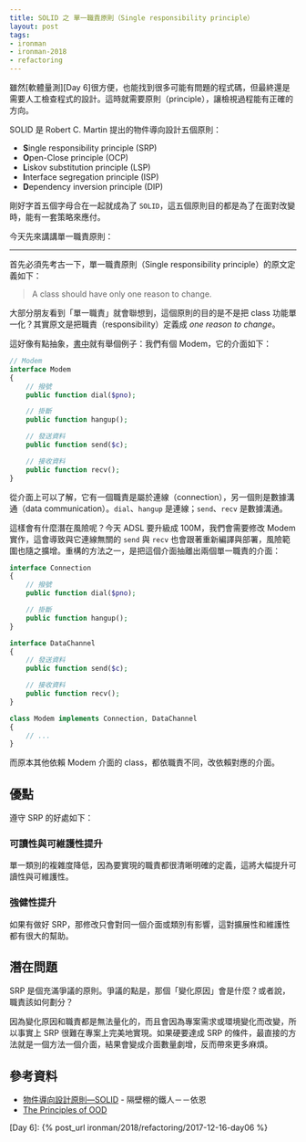 ```yaml
---
title: SOLID 之 單一職責原則（Single responsibility principle）
layout: post
tags:
- ironman
- ironman-2018
- refactoring
---
```


雖然[軟體量測][Day 6]很方便，也能找到很多可能有問題的程式碼，但最終還是需要人工檢查程式的設計。這時就需要原則（principle），讓檢視過程能有正確的方向。

SOLID 是 Robert C. Martin 提出的物件導向設計五個原則：

* **S**ingle responsibility principle (SRP)
* **O**pen-Close principle (OCP)
* **L**iskov substitution principle (LSP)
* **I**nterface segregation principle (ISP)
* **D**ependency inversion principle (DIP)

剛好字首五個字母合在一起就成為了 `SOLID`，這五個原則目的都是為了在面對改變時，能有一套策略來應付。

今天先來講講單一職責原則：

---

首先必須先考古一下，單一職責原則（Single responsibility principle）的原文定義如下：

> A class should have only one reason to change.

大部分朋友看到「單一職責」就會聯想到，這個原則的目的是不是把 class 功能單一化？其實原文是把職責（responsibility）定義成 *one reason to change*。

這好像有點抽象，[書中][The Principles of OOD]就有舉個例子：我們有個 Modem，它的介面如下：

```php
// Modem
interface Modem
{
    // 撥號
    public function dial($pno);

    // 掛斷
    public function hangup();

    // 發送資料
    public function send($c);

    // 接收資料
    public function recv();
}
```

從介面上可以了解，它有一個職責是屬於連線（connection），另一個則是數據溝通（data communication）。`dial`、`hangup` 是連線；`send`、`recv`
是數據溝通。

這樣會有什麼潛在風險呢？今天 ADSL 要升級成 100M，我們會需要修改 Modem 實作，這會導致與它連線無關的 `send` 與 `recv` 也會跟著重新編譯與部署，風險範圍也隨之擴增。重構的方法之一，是把這個介面抽離出兩個單一職責的介面：

```php
interface Connection
{
    // 撥號
    public function dial($pno);

    // 掛斷
    public function hangup();
}

interface DataChannel
{
    // 發送資料
    public function send($c);

    // 接收資料
    public function recv();
}

class Modem implements Connection, DataChannel
{
    // ...
}
```

而原本其他依賴 Modem 介面的 class，都依職責不同，改依賴對應的介面。

## 優點

遵守 SRP 的好處如下：

### 可讀性與可維護性提升

單一類別的複雜度降低，因為要實現的職責都很清晰明確的定義，這將大幅提升可讀性與可維護性。

### 強健性提升

如果有做好 SRP，那修改只會對同一個介面或類別有影響，這對擴展性和維護性都有很大的幫助。

## 潛在問題

SRP 是個充滿爭議的原則。爭議的點是，那個「變化原因」會是什麼？或者說，職責該如何劃分？

因為變化原因和職責都是無法量化的，而且會因為專案需求或環境變化而改變，所以事實上 SRP 很難在專案上完美地實現。如果硬要達成 SRP 的條件，最直接的方法就是一個方法一個介面，結果會變成介面數量劇增，反而帶來更多麻煩。

## 參考資料

* [物件導向設計原則—SOLID][] - 隔壁棚的鐵人－－依恩
* [The Principles of OOD][]

[物件導向設計原則—SOLID]: https://ithelp.ithome.com.tw/articles/10191553
[The Principles of OOD]: http://www.butunclebob.com/ArticleS.UncleBob.PrinciplesOfOod

[Day 6]: {% post_url ironman/2018/refactoring/2017-12-16-day06 %}

